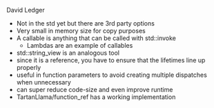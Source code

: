 David Ledger

- Not in the std yet but there are 3rd party options
- Very small in memory size for copy purposes
- A callable is anything that can be called with std::invoke
	- Lambdas are an example of callables
- std::string_view is an analogous tool
- since it is a reference, you have to ensure that the lifetimes line up properly
- useful in function parameters to avoid creating multiple dispatches when unnecessary
- can super reduce code-size and even improve runtime
- TartanLlama/function_ref has a working implementation
